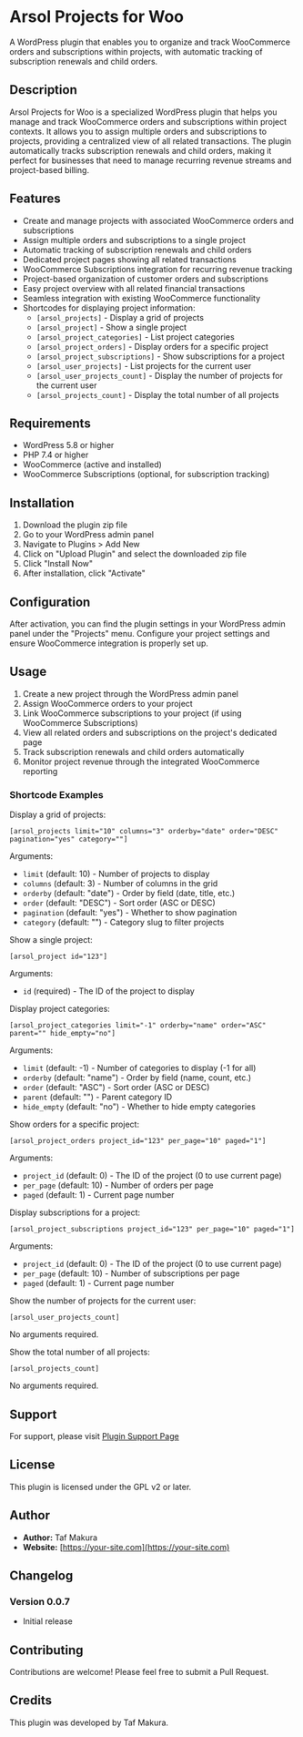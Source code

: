 # Arsol Projects for Woo

A WordPress plugin that enables you to organize and track WooCommerce orders and subscriptions within projects, with automatic tracking of subscription renewals and child orders.

## Description

Arsol Projects for Woo is a specialized WordPress plugin that helps you manage and track WooCommerce orders and subscriptions within project contexts. It allows you to assign multiple orders and subscriptions to projects, providing a centralized view of all related transactions. The plugin automatically tracks subscription renewals and child orders, making it perfect for businesses that need to manage recurring revenue streams and project-based billing.

## Features

- Create and manage projects with associated WooCommerce orders and subscriptions
- Assign multiple orders and subscriptions to a single project
- Automatic tracking of subscription renewals and child orders
- Dedicated project pages showing all related transactions
- WooCommerce Subscriptions integration for recurring revenue tracking
- Project-based organization of customer orders and subscriptions
- Easy project overview with all related financial transactions
- Seamless integration with existing WooCommerce functionality
- Shortcodes for displaying project information:
  - `[arsol_projects]` - Display a grid of projects
  - `[arsol_project]` - Show a single project
  - `[arsol_project_categories]` - List project categories
  - `[arsol_project_orders]` - Display orders for a specific project
  - `[arsol_project_subscriptions]` - Show subscriptions for a project
  - `[arsol_user_projects]` - List projects for the current user
  - `[arsol_user_projects_count]` - Display the number of projects for the current user
  - `[arsol_projects_count]` - Display the total number of all projects

## Requirements

- WordPress 5.8 or higher
- PHP 7.4 or higher
- WooCommerce (active and installed)
- WooCommerce Subscriptions (optional, for subscription tracking)

## Installation

1. Download the plugin zip file
2. Go to your WordPress admin panel
3. Navigate to Plugins > Add New
4. Click on "Upload Plugin" and select the downloaded zip file
5. Click "Install Now"
6. After installation, click "Activate"

## Configuration

After activation, you can find the plugin settings in your WordPress admin panel under the "Projects" menu. Configure your project settings and ensure WooCommerce integration is properly set up.

## Usage

1. Create a new project through the WordPress admin panel
2. Assign WooCommerce orders to your project
3. Link WooCommerce subscriptions to your project (if using WooCommerce Subscriptions)
4. View all related orders and subscriptions on the project's dedicated page
5. Track subscription renewals and child orders automatically
6. Monitor project revenue through the integrated WooCommerce reporting

### Shortcode Examples

Display a grid of projects:
```
[arsol_projects limit="10" columns="3" orderby="date" order="DESC" pagination="yes" category=""]
```
Arguments:
- `limit` (default: 10) - Number of projects to display
- `columns` (default: 3) - Number of columns in the grid
- `orderby` (default: "date") - Order by field (date, title, etc.)
- `order` (default: "DESC") - Sort order (ASC or DESC)
- `pagination` (default: "yes") - Whether to show pagination
- `category` (default: "") - Category slug to filter projects

Show a single project:
```
[arsol_project id="123"]
```
Arguments:
- `id` (required) - The ID of the project to display

Display project categories:
```
[arsol_project_categories limit="-1" orderby="name" order="ASC" parent="" hide_empty="no"]
```
Arguments:
- `limit` (default: -1) - Number of categories to display (-1 for all)
- `orderby` (default: "name") - Order by field (name, count, etc.)
- `order` (default: "ASC") - Sort order (ASC or DESC)
- `parent` (default: "") - Parent category ID
- `hide_empty` (default: "no") - Whether to hide empty categories

Show orders for a specific project:
```
[arsol_project_orders project_id="123" per_page="10" paged="1"]
```
Arguments:
- `project_id` (default: 0) - The ID of the project (0 to use current page)
- `per_page` (default: 10) - Number of orders per page
- `paged` (default: 1) - Current page number

Display subscriptions for a project:
```
[arsol_project_subscriptions project_id="123" per_page="10" paged="1"]
```
Arguments:
- `project_id` (default: 0) - The ID of the project (0 to use current page)
- `per_page` (default: 10) - Number of subscriptions per page
- `paged` (default: 1) - Current page number

Show the number of projects for the current user:
```
[arsol_user_projects_count]
```
No arguments required.

Show the total number of all projects:
```
[arsol_projects_count]
```
No arguments required.

## Support

For support, please visit [Plugin Support Page](https://your-site.com/arsol-projects-for-woo)

## License

This plugin is licensed under the GPL v2 or later.

## Author

- **Author:** Taf Makura
- **Website:** [https://your-site.com](https://your-site.com)

## Changelog

### Version 0.0.7
- Initial release

## Contributing

Contributions are welcome! Please feel free to submit a Pull Request.

## Credits

This plugin was developed by Taf Makura. 